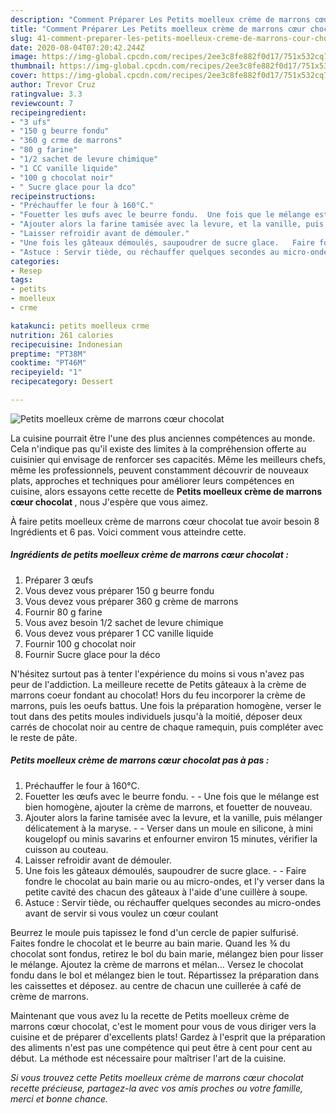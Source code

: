 ```yaml
---
description: "Comment Préparer Les Petits moelleux crème de marrons cœur chocolat"
title: "Comment Préparer Les Petits moelleux crème de marrons cœur chocolat"
slug: 41-comment-preparer-les-petits-moelleux-creme-de-marrons-cour-chocolat
date: 2020-08-04T07:20:42.244Z
image: https://img-global.cpcdn.com/recipes/2ee3c8fe882f0d17/751x532cq70/petits-moelleux-creme-de-marrons-coeur-chocolat-photo-principale-de-la-recette.jpg
thumbnail: https://img-global.cpcdn.com/recipes/2ee3c8fe882f0d17/751x532cq70/petits-moelleux-creme-de-marrons-coeur-chocolat-photo-principale-de-la-recette.jpg
cover: https://img-global.cpcdn.com/recipes/2ee3c8fe882f0d17/751x532cq70/petits-moelleux-creme-de-marrons-coeur-chocolat-photo-principale-de-la-recette.jpg
author: Trevor Cruz
ratingvalue: 3.3
reviewcount: 7
recipeingredient:
- "3 ufs"
- "150 g beurre fondu"
- "360 g crme de marrons"
- "80 g farine"
- "1/2 sachet de levure chimique"
- "1 CC vanille liquide"
- "100 g chocolat noir"
- " Sucre glace pour la dco"
recipeinstructions:
- "Préchauffer le four à 160°C."
- "Fouetter les œufs avec le beurre fondu.  Une fois que le mélange est bien homogène, ajouter la crème de marrons, et fouetter de nouveau."
- "Ajouter alors la farine tamisée avec la levure, et la vanille, puis mélanger délicatement à la maryse.  Verser dans un moule en silicone, à mini kougelopf ou minis savarins et enfourner environ 15 minutes, vérifier la cuisson au couteau."
- "Laisser refroidir avant de démouler."
- "Une fois les gâteaux démoulés, saupoudrer de sucre glace.   Faire fondre le chocolat au bain marie ou au micro-ondes, et l&#39;y verser dans la petite cavité des chacun des gâteaux à l&#39;aide d&#39;une cuillère à soupe."
- "Astuce : Servir tiède, ou réchauffer quelques secondes au micro-ondes avant de servir si vous voulez un cœur coulant"
categories:
- Resep
tags:
- petits
- moelleux
- crme

katakunci: petits moelleux crme 
nutrition: 261 calories
recipecuisine: Indonesian
preptime: "PT38M"
cooktime: "PT46M"
recipeyield: "1"
recipecategory: Dessert

---
```



![Petits moelleux crème de marrons cœur chocolat](https://img-global.cpcdn.com/recipes/2ee3c8fe882f0d17/751x532cq70/petits-moelleux-creme-de-marrons-coeur-chocolat-photo-principale-de-la-recette.jpg)

La cuisine pourrait être l'une des plus anciennes compétences au monde. Cela n'indique pas qu'il existe des limites à la compréhension offerte au cuisinier qui envisage de renforcer ses capacités. Même les meilleurs chefs, même les professionnels, peuvent constamment découvrir de nouveaux plats, approches et techniques pour améliorer leurs compétences en cuisine, alors essayons cette recette de <strong> Petits moelleux crème de marrons cœur chocolat </strong>, nous J'espère que vous aimez.

<!--inarticleads1-->

À faire petits moelleux crème de marrons cœur chocolat tue avoir besoin 8 Ingrédients et 6 pas. Voici comment vous atteindre cette.

##### Ingrédients de petits moelleux crème de marrons cœur chocolat :

1. Préparer 3 œufs
1. Vous devez vous préparer 150 g beurre fondu
1. Vous devez vous préparer 360 g crème de marrons
1. Fournir 80 g farine
1. Vous avez besoin 1/2 sachet de levure chimique
1. Vous devez vous préparer 1 CC vanille liquide
1. Fournir 100 g chocolat noir
1. Fournir  Sucre glace pour la déco


N&#39;hésitez surtout pas à tenter l&#39;expérience du moins si vous n&#39;avez pas peur de l&#39;addiction. La meilleure recette de Petits gâteaux à la crème de marrons coeur fondant au chocolat! Hors du feu incorporer la crème de marrons, puis les oeufs battus. Une fois la préparation homogène, verser le tout dans des petits moules individuels jusqu&#39;à la moitié, déposer deux carrés de chocolat noir au centre de chaque ramequin, puis compléter avec le reste de pâte. 

<!--inarticleads2-->

##### Petits moelleux crème de marrons cœur chocolat pas à pas :

1. Préchauffer le four à 160°C.
1. Fouetter les œufs avec le beurre fondu. -  - Une fois que le mélange est bien homogène, ajouter la crème de marrons, et fouetter de nouveau.
1. Ajouter alors la farine tamisée avec la levure, et la vanille, puis mélanger délicatement à la maryse. -  - Verser dans un moule en silicone, à mini kougelopf ou minis savarins et enfourner environ 15 minutes, vérifier la cuisson au couteau.
1. Laisser refroidir avant de démouler.
1. Une fois les gâteaux démoulés, saupoudrer de sucre glace.  -  - Faire fondre le chocolat au bain marie ou au micro-ondes, et l&#39;y verser dans la petite cavité des chacun des gâteaux à l&#39;aide d&#39;une cuillère à soupe.
1. Astuce : Servir tiède, ou réchauffer quelques secondes au micro-ondes avant de servir si vous voulez un cœur coulant


Beurrez le moule puis tapissez le fond d&#39;un cercle de papier sulfurisé. Faites fondre le chocolat et le beurre au bain marie. Quand les ¾ du chocolat sont fondus, retirez le bol du bain marie, mélangez bien pour lisser le mélange. Ajoutez la crème de marrons et mélan… Versez le chocolat fondu dans le bol et mélangez bien le tout. Répartissez la préparation dans les caissettes et déposez. au centre de chacun une cuillerée à café de crème de marrons. 

<!--inarticleads1-->

<p>
Maintenant que vous avez lu la recette de Petits moelleux crème de marrons cœur chocolat, c'est le moment pour vous de vous diriger vers la cuisine et de préparer d'excellents plats! Gardez à l'esprit que la préparation des aliments n'est pas une compétence qui peut être à cent pour cent au début. La méthode est nécessaire pour maîtriser l'art de la cuisine.
</p>

<p>
<i>Si vous trouvez cette Petits moelleux crème de marrons cœur chocolat recette précieuse, partagez-la avec vos amis proches ou votre famille, merci et bonne chance.</i>
</p>
